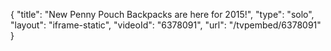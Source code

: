 {
    "title": "New Penny Pouch Backpacks are here for 2015!",
    "type": "solo",
    "layout": "iframe-static",
    "videoId": "6378091",
    "url": "\/tvpembed\/6378091"
}